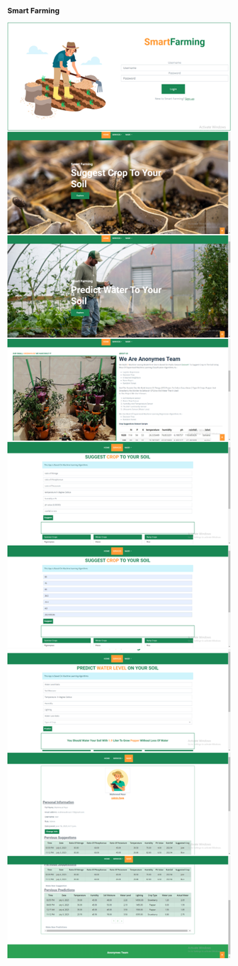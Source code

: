 <h3>Smart Farming </h3>
<img src="tempaltes/1.png">
<img src="tempaltes/2.png">
<img src="tempaltes/3.png">
<img src="tempaltes/4.png">
<img src="tempaltes/5.png">
<img src="tempaltes/6.png">
<img src="tempaltes/8.png">
<img src="tempaltes/9.png">
<img src="tempaltes/10.png">

